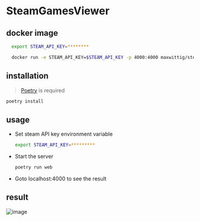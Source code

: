 # SteamGamesViewer

## docker image

```bash
  export STEAM_API_KEY=********
```

```bash
  docker run -e STEAM_API_KEY=$STEAM_API_KEY -p 4000:4000 maxwittig/steamgamesviewer
```

## installation

> [Poetry](https://github.com/sdispater/poetry) is required

```bash
poetry install
```

## usage

* Set steam API key environment variable
  ```bash
  export STEAM_API_KEY=*********
  ```

* Start the server
  ```bash
  poetry run web
  ```

* Goto localhost:4000 to see the result
  
## result

![image](https://user-images.githubusercontent.com/6639323/39488769-8b398d0c-4d83-11e8-8616-d966af25331e.png)

